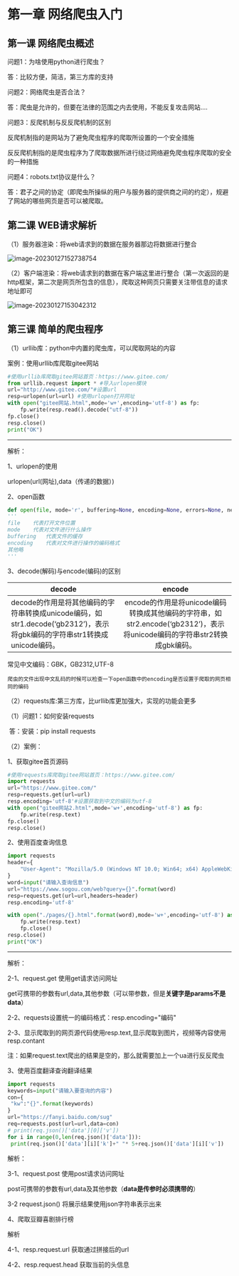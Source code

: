 # 第一章	网络爬虫入门

## 第一课	网络爬虫概述

问题1：为啥使用python进行爬虫？

答：比较方便，简洁，第三方库的支持

问题2：网络爬虫是否合法？

答：爬虫是允许的，但要在法律的范围之内去使用，不能反复攻击网站....

问题3：反爬机制与反反爬机制的区别

反爬机制指的是网站为了避免爬虫程序的爬取所设置的一个安全措施

反反爬机制指的是爬虫程序为了爬取数据所进行绕过网络避免爬虫程序爬取的安全的一种措施

问题4：robots.txt协议是什么？

答：君子之间的协定（即爬虫所操纵的用户与服务器的提供商之间的约定），规避了网站的哪些网页是否可以被爬取。

## 第二课	WEB请求解析

（1）服务器渲染：将web请求到的数据在服务器那边将数据进行整合

![image-20230127152738754](C:\Users\Administrator\AppData\Roaming\Typora\typora-user-images\image-20230127152738754.png)

（2）客户端渲染：将web请求到的数据在客户端这里进行整合（第一次返回的是http框架，第二次是网页所包含的信息），爬取这种网页只需要关注带信息的请求地址即可

![image-20230127153042312](C:\Users\Administrator\AppData\Roaming\Typora\typora-user-images\image-20230127153042312.png)

## 第三课	简单的爬虫程序

（1）urllib库：python中内置的爬虫库，可以爬取网站的内容

案例：使用urllib库爬取gitee网站

```python
#使用urllib库爬取gitee网站首页：https://www.gitee.com/
from urllib.request import * #导入urlopen模块
url="http://www.gitee.com/"#设置url
resp=urlopen(url=url) #使用urlopen打开网址
with open("gitee网站.html",mode='w+',encoding='utf-8') as fp:
    fp.write(resp.read().decode("utf-8"))
fp.close()
resp.close()
print("OK")
```

------

解析：

1、urlopen的使用

urlopen(url(网址),data（传递的数据）)

2、open函数

```python
def open(file, mode='r', buffering=None, encoding=None, errors=None, newline=None, closefd=True)
'''
file	代表打开文件位置
mode	代表对文件进行什么操作
buffering	代表文件的缓存
encoding	代表对文件进行操作的编码格式
其他略
'''
```

3、decode(解码)与encode(编码)的区别

| decode                                                       |                            encode                            |
| ------------------------------------------------------------ | :----------------------------------------------------------: |
| decode的作用是将其他编码的字符串转换成unicode编码，如str1.decode(‘gb2312’)，表示将gbk编码的字符串str1转换成unicode编码。 | encode的作用是将unicode编码转换成其他编码的字符串，如str2.encode(‘gb2312’)，表示将unicode编码的字符串str2转换成gbk编码。 |

常见中文编码：GBK，GB2312,UTF-8

`爬虫的文件出现中文乱码的时候可以检查一下open函数中的encoding是否设置于爬取的网页相同的编码`

（2）requests库:第三方库，比urllib库更加强大，实现的功能会更多

（1）问题1：如何安装requests

​			答：安装：pip install requests

（2）案例：

1、获取gitee首页源码

```python
#使用requests库爬取gitee网站首页：https://www.gitee.com/
import requests
url="https://www.gitee.com/"
resp=requests.get(url=url)
resp.encoding='utf-8'#设置获取到中文的编码为utf-8
with open("gitee网站2.html",mode='w+',encoding='utf-8') as fp:
    fp.write(resp.text)
fp.close()
resp.close()
```

2、使用百度查询信息

```python
import requests
header={
    "User-Agent": "Mozilla/5.0 (Windows NT 10.0; Win64; x64) AppleWebKit/537.36 (KHTML, like Gecko) Chrome/109.0.0.0 Safari/537.36 Edg/109.0.1518.69"
}
word=input("请输入查询信息")
url="https://www.sogou.com/web?query={}".format(word)
resp=requests.get(url=url,headers=header)
resp.encoding='utf-8'

with open("./pages/{}.html".format(word),mode='w+',encoding='utf-8') as fp:
    fp.write(resp.text)
    fp.close()
resp.close()
print("OK")
```

------

解析：

2-1、request.get	使用get请求访问网址

get可携带的参数有url,data,其他参数（可以带参数，但是**关键字是params不是data**）

2-2、requests设置统一的编码格式：resp.encoding="编码"

2-3、显示爬取到的网页源代码使用resp.text,显示爬取到图片，视频等内容使用resp.contant

注：如果request.text爬出的结果是空的，那么就需要加上一个ua进行反反爬虫

3、使用百度翻译查询翻译结果

```python
import requests
keywords=input("请输入要查询的内容")
con={
 "kw":"{}".format(keywords)
}
url="https://fanyi.baidu.com/sug"
req=requests.post(url=url,data=con)
# print(req.json()['data'][0]['v'])
for i in range(0,len(req.json()['data'])):
 print(req.json()['data'][i]['k']+" "* 5+req.json()['data'][i]['v'])
```

解析：

3-1、request.post 使用post请求访问网址

post可携带的参数有url,data及其他参数（**data是传参时必须携带的**）

3-2 request.json() 将展示结果使用json字符串表示出来

4、爬取豆瓣喜剧排行榜



解析

4-1、resp.request.url 获取通过拼接后的url

4-2、resp.request.head 获取当前的头信息



